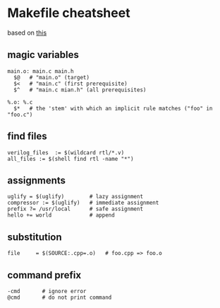 # Makefile cheatsheet

based on [this](https://devhints.io/makefile)

## magic variables
```
main.o: main.c main.h
  $@   # "main.o" (target)
  $<   # "main.c" (first prerequisite)
  $^   # "main.c mian.h" (all prerequisites)
```  

```
%.o: %.c
  $*   # the 'stem' with which an implicit rule matches ("foo" in "foo.c")
```

## find files
```
verilog_files  := $(wildcard rtl/*.v)
all_files := $(shell find rtl -name "*")
```

## assignments
```
uglify = $(uglify)        # lazy assignment
compressor := $(uglify)   # immediate assignment
prefix ?= /usr/local      # safe assignment
hello += world            # append
```

## substitution
```
file     = $(SOURCE:.cpp=.o)   # foo.cpp => foo.o
```

## command prefix
```
-cmd       # ignore error
@cmd       # do not print command
```
